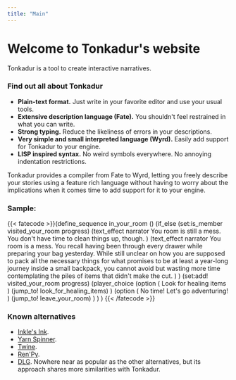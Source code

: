 ```yaml
---
title: "Main"
---
```

# Welcome to Tonkadur's website
Tonkadur is a tool to create interactive narratives.

### Find out all about Tonkadur
 * **Plain-text format.** Just write in your favorite editor and use your usual tools.
 * **Extensive description language (Fate).** You shouldn't feel restrained in what you can write.
 * **Strong typing.** Reduce the likeliness of errors in your descriptions.
 * **Very simple and small interpreted language (Wyrd).** Easily add support for Tonkadur to your engine.
 * **LISP inspired syntax.** No weird symbols everywhere. No annoying indentation restrictions.

Tonkadur provides a compiler from Fate to Wyrd, letting you freely describe
your stories using a feature rich language without having to worry about the
implications when it comes time to add support for it to your engine.

### Sample:
{{< fatecode >}}(define_sequence in_your_room ()
   (if_else (set:is_member visited_your_room progress)
      (text_effect narrator
         You room is still a mess. You don't have time to clean things up,
         though.
      )
      (text_effect narrator
         You room is a mess. You recall having been through every drawer while
         preparing your bag yesterday. While still unclear on how you are
         supposed to pack all the necessary things for what promises to be at
         least a year-long journey inside a small backpack, you cannot avoid
         but wasting more time contemplating the piles of items that didn't
         make the cut.
      )
   )
   (set:add! visited_your_room progress)
   (player_choice
      (option ( Look for healing items )
         (jump_to! look_for_healing_items)
      )
      (option ( No time! Let's go adventuring! )
         (jump_to! leave_your_room)
      )
   )
)
{{< /fatecode >}}

### Known alternatives
* [Inkle's Ink](https://www.inklestudios.com/ink/).
* [Yarn Spinner](https://yarnspinner.dev/).
* [Twine](https://twinery.org/).
* [Ren'Py](https://renpy.org/).
* [DLG](https://github.com/iLambda/language-dlg). Nowhere near as popular as the
other alternatives, but its approach shares more similarities with Tonkadur.
